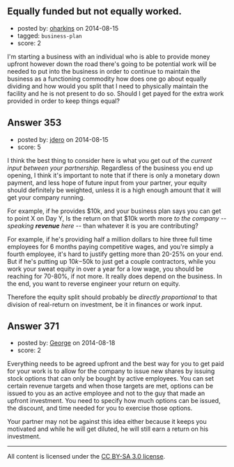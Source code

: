 ## Equally funded but not equally worked.

- posted by: [oharkins](https://stackexchange.com/users/1422371/oharkins) on 2014-08-15
- tagged: `business-plan`
- score: 2

I'm starting a business with an individual who is able to provide money upfront however down the road there's going to be potential work will be needed to put into the business in order to continue to maintain the business as a functioning commodity how does one go about equally dividing and how would you split that I need to physically maintain the facility and he is not present to do so. Should I get payed for the extra work provided in order to keep things equal? 


## Answer 353

- posted by: [jdero](https://stackexchange.com/users/1972448/jdero) on 2014-08-15
- score: 5

I think the best thing to consider here is what you get out of the *current input between your partnership.* Regardless of the business you end up opening, I think it's important to note that if there is only a monetary down payment, and less hope of future input from your partner, your equity should definitely be weighted, unless it is a high enough amount that it will get your company running.

For example, if he provides $10k, and your business plan says you can get to point X on Day Y, Is the return on that $10k worth more *to the company -- speaking **revenue** here --* than whatever it is you are contributing?

For example, if he's providing half a million dollars to hire three full time employees for 6 months paying competitive wages, and you're simply a fourth employee, it's hard to justify getting more than 20-25% on your end. But if he's putting up $10k-$50k to just get a couple contractors, while you work your sweat equity in over a year for a low wage, you should be reaching for 70-80%, if not more. It really does depend on the business. In the end, you want to reverse engineer your return on equity.

Therefore the equity split should probably be *directly proportional* to that division of real-return on investment, be it in finances or work input.


## Answer 371

- posted by: [George](https://stackexchange.com/users/3516499/george) on 2014-08-18
- score: 2

Everything needs to be agreed upfront and the best way for you to get paid for your work is to allow for the company to issue new shares by issuing stock options that can only be bought by active employees.  You can set certain revenue targets and when those targets are met, options can be issued to you as an active employee and not to the guy that made an upfront investment.  You need to specify how much options can be issued, the discount, and time needed for you to exercise those options.

Your partner may not be against this idea either because it keeps you motivated and while he will get diluted, he will still earn a return on his investment.



---

All content is licensed under the [CC BY-SA 3.0 license](https://creativecommons.org/licenses/by-sa/3.0/).
